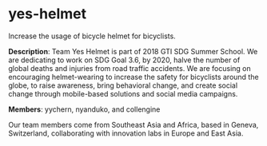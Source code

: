 # yes-helmet
Increase the usage of bicycle helmet for bicyclists.

**Description**: Team Yes Helmet is part of 2018 GTI SDG Summer School. We are dedicating to work on SDG Goal 3.6, by 2020, halve the number of global deaths and injuries from road traffic accidents. We are focusing on encouraging helmet-wearing to increase the safety for bicyclists around the globe, to raise awareness, bring behavioral change, and create social change through mobile-based solutions and social media campaigns.

**Members**: yychern, nyanduko, and collengine

Our team members come from Southeast Asia and Africa, based in Geneva, Switzerland, collaborating with innovation labs in Europe and East Asia.
